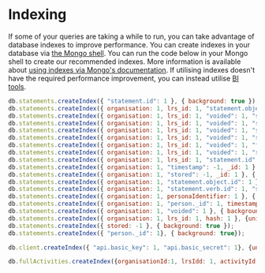 ---
---

# Indexing
If some of your queries are taking a while to run, you can take advantage of database indexes to improve performance. You can create indexes in your database via [the Mongo shell](https://docs.mongodb.com/manual/mongo/). You can run the code below in your Mongo shell to create our recommended indexes. More information is available about [using indexes via Mongo's documentation](https://docs.mongodb.com/manual/indexes/). If utilising indexes doesn't have the required performance improvement, you can instead utilise [BI tools](../guides-retrieving).

```js
db.statements.createIndex({ "statement.id": 1 }, { background: true });
db.statements.createIndex({ organisation: 1, lrs_id: 1, "statement.object.id": 1, "statement.object.objectType": 1 }, { background: true });
db.statements.createIndex({ organisation: 1, lrs_id: 1, "voided": 1, "statement.verb.id": 1, "statement.object.objectType": 1 }, { background: true });
db.statements.createIndex({ organisation: 1, lrs_id: 1, "voided": 1, "statement.verb.id": 1, "statement.object.id" }, { background: true });
db.statements.createIndex({ organisation: 1, lrs_id: 1, "voided": 1, "statement.actor.mbox": 1 }, { background: true });
db.statements.createIndex({ organisation: 1, lrs_id: 1, "voided": 1, "statement.actor.account.name": 1, "statement.actor.account.homePage": 1 }, { background: true });
db.statements.createIndex({ organisation: 1, lrs_id: 1, "voided": 1, "timestamp": -1, _id: -1 }, { background: true });
db.statements.createIndex({ organisation: 1, lrs_id: 1, "voided": 1, "stored": -1, _id: -1 }, { background: true });
db.statements.createIndex({ organisation: 1, lrs_id: 1, "statement.id": 1 }, { background: true });
db.statements.createIndex({ organisation: 1, "timestamp": -1, _id: 1 }, { background: true });
db.statements.createIndex({ organisation: 1, "stored": -1, _id: 1 }, { background: true });
db.statements.createIndex({ organisation: 1, "statement.object.id": 1 }, { background: true });
db.statements.createIndex({ organisation: 1, "statement.verb.id": 1, "statement.object.id" }, { background: true });
db.statements.createIndex({ organisation: 1, personaIdentifier: 1 }, { background: true });
db.statements.createIndex({ organisation: 1, "person._id": 1, timestamp: -1 }, { background: true });
db.statements.createIndex({ organisation: 1, "voided": 1 }, { background: true });
db.statements.createIndex({ organisation: 1, lrs_id: 1, hash: 1 }, {unique: true, background: true});
db.statements.createIndex({ stored: -1 }, { background: true });
db.statements.createIndex({ "person._id": 1}, { background: true});

db.client.createIndex({ "api.basic_key": 1, "api.basic_secret": 1}, {unique: true, background: true})

db.fullActivities.createIndex({organisationId:1, lrsIdd: 1, activityId:1}, {background:true})
```

